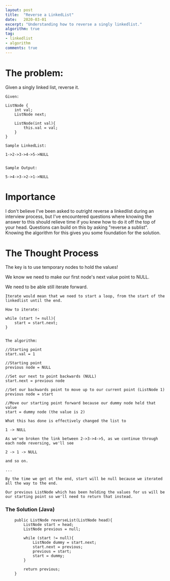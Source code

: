 ```yaml
---
layout: post
title:  "Reverse a LinkedList"
date:   2020-03-01
excerpt: "Understanding how to reverse a singly linkedlist."
algorithm: true
tag:
- linkedlist
- algorithm
comments: true
---
```

# The problem:

Given a singly linked list, reverse it.

~~~
Given:

ListNode {
    int val;
    ListNode next;

    ListNode(int val){
        this.val = val;
    }
}

Sample LinkedList: 

1->2->3->4->5->NULL


Sample Output:

5->4->3->2->1->NULL
~~~

# Importance

I don't believe I've been asked to outright reverse a linkedlist during an interview process, but I've encountered questions where knowing the answer to this should relieve time if you knew how to do it off the top of your head. Questions can build on this by asking "reverse a sublist". Knowing the algorithm for this gives you some foundation for the solution.

# The Thought Process

The key is to use temporary nodes to hold the values!

We know we need to make our first node's next value point to NULL.

We need to be able still iterate forward.

~~~
Iterate would mean that we need to start a loop, from the start of the linkedlist until the end.

How to iterate:

while (start != null){
    start = start.next;
}


The algorithm:

//Starting point
start.val = 1

//Starting point
previous node = NULL

//Set our next to point backwards (NULL)
start.next = previous node

//Set our backwards point to move up to our current point (ListNode 1)
previous node = start

//Move our starting point forward because our dummy node held that value
start = dummy node (the value is 2)

What this has done is effectively changed the list to

1 -> NULL

As we've broken the link between 2->3->4->5, as we continue through each node reversing, we'll see

2 -> 1 -> NULL

and so on.

...

By the time we get ot the end, start will be null because we iterated all the way to the end.

Our previous ListNode which has been holding the values for us will be our starting point so we'll need to return that instead.
~~~


### The Solution (Java)

~~~
    public ListNode reverseList(ListNode head){
        ListNode start = head;
        ListNode previous = null;

        while (start != null){
            ListNode dummy = start.next;
            start.next = previous;
            previous = start;
            start = dummy;
        }

        return previous;
    }
~~~